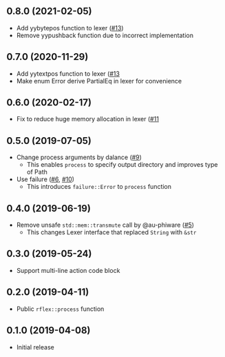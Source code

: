 ## 0.8.0 (2021-02-05)

* Add yybytepos function to lexer ([#13](https://github.com/pfnet/rflex/issues/13))
* Remove yypushback function due to incorrect implementation

## 0.7.0 (2020-11-29)

* Add yytextpos function to lexer ([#13](https://github.com/pfnet/rflex/issues/13)
* Make enum Error derive PartialEq in lexer for convenience

## 0.6.0 (2020-02-17)

* Fix to reduce huge memory allocation in lexer ([#11](https://github.com/pfnet/rflex/issues/11)

## 0.5.0 (2019-07-05)

* Change process arguments by dalance ([#9](https://github.com/pfnet/rflex/pull/9))
  * This enables `process` to specify output directory and improves type of Path
* Use failure ([#6](https://github.com/pfnet/rflex/issues/6), [#10](https://github.com/pfnet/rflex/pull/10))
  * This introduces `failure::Error` to `process` function

## 0.4.0 (2019-06-19)

* Remove unsafe `std::mem::transmute` call by @au-phiware ([#5](https://github.com/pfnet/rflex/pull/5))
  * This changes Lexer interface that replaced `String` with `&str`


## 0.3.0 (2019-05-24)

* Support multi-line action code block


## 0.2.0 (2019-04-11)

* Public `rflex::process` function


## 0.1.0 (2019-04-08)

* Initial release
